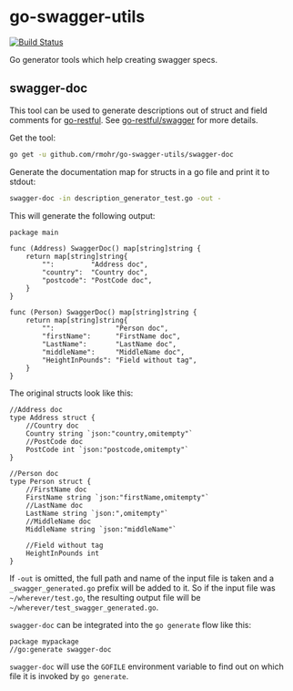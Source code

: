 # go-swagger-utils

[![Build Status](https://travis-ci.org/rmohr/go-swagger-utils.svg?branch=master)](https://travis-ci.org/rmohr/go-swagger-utils)

Go generator tools which help creating swagger specs. 

## swagger-doc

This tool can be used to generate descriptions out of struct and field comments
for [go-restful](https://github.com/emicklei/go-restful). See
[go-restful/swagger](https://github.com/emicklei/go-restful/tree/master/swagger)
for more details.

Get the tool:

```bash
go get -u github.com/rmohr/go-swagger-utils/swagger-doc
```

Generate the documentation map for structs in a go file and print it to stdout:

```bash
swagger-doc -in description_generator_test.go -out -
```
This will generate the following output:
```golang
package main

func (Address) SwaggerDoc() map[string]string {
	return map[string]string{
		"":         "Address doc",
		"country":  "Country doc",
		"postcode": "PostCode doc",
	}
}

func (Person) SwaggerDoc() map[string]string {
	return map[string]string{
		"":               "Person doc",
		"firstName":      "FirstName doc",
		"LastName":       "LastName doc",
		"middleName":     "MiddleName doc",
		"HeightInPounds": "Field without tag",
	}
}
```

The original structs look like this:

```golang
//Address doc
type Address struct {
	//Country doc
	Country string `json:"country,omitempty"`
	//PostCode doc
	PostCode int `json:"postcode,omitempty"`
}

//Person doc
type Person struct {
	//FirstName doc
	FirstName string `json:"firstName,omitempty"`
	//LastName doc
	LastName string `json:",omitempty"`
	//MiddleName doc
	MiddleName string `json:"middleName"`

	//Field without tag
	HeightInPounds int
}
```

If `-out` is omitted, the full path and name of the input file is taken and a
`_swagger_generated.go` prefix will be added to it.  So if the input file was
`~/wherever/test.go`, the resulting output file will be
`~/wherever/test_swagger_generated.go`.

`swagger-doc` can be integrated into the `go generate` flow like this:

```golang
package mypackage
//go:generate swagger-doc
```

`swagger-doc` will use the `GOFILE` environment variable to find out on which
file it is invoked by `go generate`.
